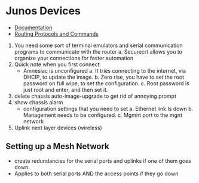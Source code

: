 # Junos Devices

- [Documentation](https://www.juniper.net/documentation/us/en/hardware/ex2300/topics/topic-map/connecting-ex2300-management-devices.html)
- [Routing Protocols and Commands](https://www.juniper.net/documentation/us/en/software/junos/static-routing/topics/topic-map/config_static-routes.html)

1. You need some sort of terminal emulators and serial communication programs to communicate with the router
    a. Securecrt allows you to organize your connections for faster automation 
2. Quick note when you first connect:
    - Amnesiac is unconfigured 
        a. It tries connecting to the internet, via DHCIP, to update the image. 
        b. Zero rise, you have to set the root password on full wipe, to set the configuration.
        c. Root password is just root and enter, and then set it. 
3. delete chassis auto-image-upgrade to get rid of annoying prompt
4. show chassis alarm 
    - configuration settings that you need to set
        	a. Ethernet link Is down 
            b. Management needs to be configured. 
            c. Mgmnt port to the mgnt network
5. Uplink next layer devices (wireless)

## Setting up a Mesh Network
- create redundancies for the serial ports and uplinks if one of them goes down. 
- Applies to both serial ports AND the access points if they go down
